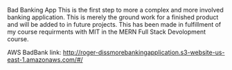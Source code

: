 Bad Banking App
    This is the first step to more a complex and more involved banking application. This is merely the ground work for a finished product and will be added to in future projects.
    This has been made in fulfillment of my course requirments with MIT in the MERN Full Stack Devolopment course.


AWS BadBank link: http://roger-dissmorebankingapplication.s3-website-us-east-1.amazonaws.com/#/
